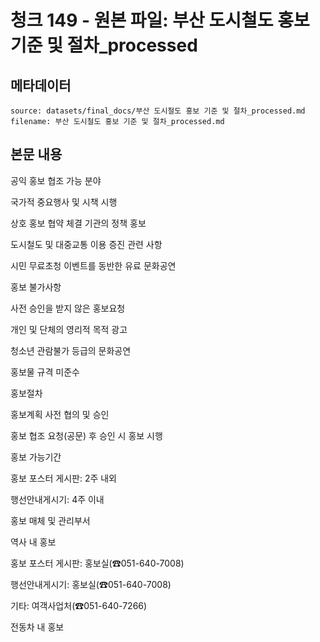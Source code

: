 # 청크 149 - 원본 파일: 부산 도시철도 홍보 기준 및 절차_processed

## 메타데이터

```
source: datasets/final_docs/부산 도시철도 홍보 기준 및 절차_processed.md
filename: 부산 도시철도 홍보 기준 및 절차_processed.md
```

## 본문 내용

공익 홍보 협조 가능 분야

국가적 중요행사 및 시책 시행

상호 홍보 협약 체결 기관의 정책 홍보

도시철도 및 대중교통 이용 증진 관련 사항

시민 무료초청 이벤트를 동반한 유료 문화공연

홍보 불가사항

사전 승인을 받지 않은 홍보요청

개인 및 단체의 영리적 목적 광고

청소년 관람불가 등급의 문화공연

홍보물 규격 미준수

홍보절차

홍보계획 사전 협의 및 승인

홍보 협조 요청(공문) 후 승인 시 홍보 시행

홍보 가능기간

홍보 포스터 게시판: 2주 내외

행선안내게시기: 4주 이내

홍보 매체 및 관리부서

역사 내 홍보

홍보 포스터 게시판: 홍보실(☎051-640-7008)

행선안내게시기: 홍보실(☎051-640-7008)

기타: 여객사업처(☎051-640-7266)

전동차 내 홍보